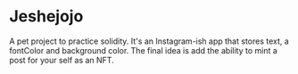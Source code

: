 # Jeshejojo

A pet project to practice solidity. It's an Instagram-ish app that stores text, a fontColor and background color. The final idea is add the ability to mint a post for your self as an NFT.
